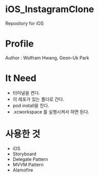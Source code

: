 # iOS_InstagramClone
Repository for iOS

# Profile

Author : Wolfram Hwang, Geon-Uk Park



# It Need

- 터미널을 켠다.
- 이 레포가 있는 폴더로 간다.
- pod install을 친다.
- .xcworkspace 를 실행시켜서 하면 된다.

# 사용한 것

- iOS
- Storyboard
- Delegate Pattern
- MVVM Pattern
- Alamofire
